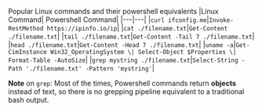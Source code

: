 Popular Linux commands and their powershell equivalents
|Linux Command| Powershell Command|
|---|---|
|`curl ifconfig.me`|`Invoke-RestMethod https://ipinfo.io/ip`|
|`cat ./filename.txt`|`Get-Content ./filename.txt`|
|`tail ./filename.txt`|`Get-Content -Tail 7 ./filename.txt`|
|`head ./filename.txt`|`Get-Content -Head 7 ./filename.txt`|
|`uname -a`|`Get-CimInstance Win32_OperatingSystem \| Select-Object $Properties \| Format-Table -AutoSize`|
|`grep mystring ./filename.txt`|`Select-String -Path './filename.txt' -Pattern 'mystring'`|

**Note** on `grep`: Most of the times, Powershell commands return **objects** instead of text, so there is no grepping pipeline equivalent to a traditional bash output. 


